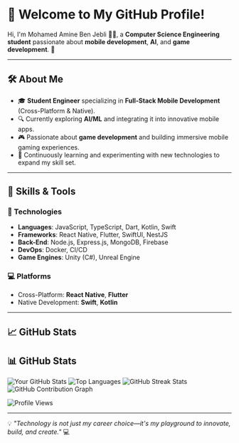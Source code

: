 # 👋 Welcome to My GitHub Profile!

Hi, I'm Mohamed Amine Ben Jebli 👨‍💻, a **Computer Science Engineering student** passionate about **mobile development**, **AI**, and **game development**. 🚀

---

## 🛠 About Me

- 🎓 **Student Engineer** specializing in **Full-Stack Mobile Development** (Cross-Platform & Native).
- 🔍 Currently exploring **AI/ML** and integrating it into innovative mobile apps.
- 🎮 Passionate about **game development** and building immersive mobile gaming experiences.
- 🌱 Continuously learning and experimenting with new technologies to expand my skill set.

---

## 🌟 Skills & Tools

### 🔧 Technologies
- **Languages**: JavaScript, TypeScript, Dart, Kotlin, Swift
- **Frameworks**: React Native, Flutter, SwiftUI, NestJS
- **Back-End**: Node.js, Express.js, MongoDB, Firebase
- **DevOps**: Docker, CI/CD
- **Game Engines**: Unity (C#), Unreal Engine

### 💻 Platforms
- Cross-Platform: **React Native**, **Flutter**
- Native Development: **Swift**, **Kotlin**

---



## 📈 GitHub Stats

## 📊 GitHub Stats

![Your GitHub Stats](https://github-readme-stats.vercel.app/api?username=aminebenjebli&show_icons=true&theme=radical)
![Top Languages](https://github-readme-stats.vercel.app/api/top-langs/?username=aminebenjebli&layout=compact&theme=radical)
![GitHub Streak Stats](https://streak-stats.demolab.com?user=aminebenjebli&theme=radical&hide_border=true)
![GitHub Contribution Graph](https://github-readme-activity-graph.cyclic.app/graph?username=aminebenjebli&theme=radical)

![Profile Views](https://komarev.com/ghpvc/?username=aminebenjebli&color=brightgreen)

---

💡 _"Technology is not just my career choice—it's my playground to innovate, build, and create."_ 💻
